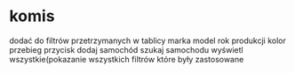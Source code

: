 # komis
dodać do filtrów przetrzymanych w tablicy
marka model rok produkcji kolor przebieg 
przycisk dodaj samochód szukaj samochodu wyświetl wszystkie(pokazanie wszystkich filtrów które były zastosowane
